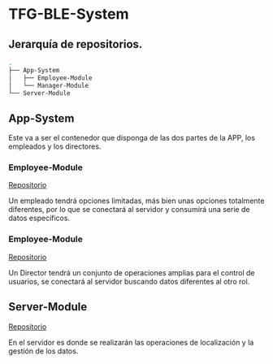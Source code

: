 # TFG-BLE-System

## Jerarquía de repositorios.
```bash
.
├── App-System
│   ├── Employee-Module
│   └── Manager-Module
└── Server-Module

```

## App-System
Este va a ser el contenedor que disponga de las dos partes de la APP, los empleados y los directores.

### Employee-Module
[Repositorio](http://github.com/naddiaz/App-Employee-Module)

Un empleado tendrá opciones limitadas, más bien unas opciones totalmente diferentes, por lo que se conectará al servidor y consumirá una serie de datos específicos.

### Employee-Module
[Repositorio](http://github.com/naddiaz/App-Manager-Module)

Un Director tendrá un conjunto de operaciones amplias para el control de usuarios, se conectará al servidor buscando datos diferentes al otro rol.

## Server-Module
[Repositorio](http://github.com/naddiaz/Server-Module)

En el servidor es donde se realizarán las operaciones de localización y la gestión de los datos.
